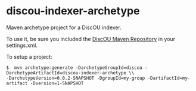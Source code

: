# discou-indexer-archetype
Maven archetype project for a DiscOU indexer.

To use it, be sure you included the [DiscOU Maven Repository](https://github.com/the-open-university/discou/) in your settings.xml.

To setup a project:
```
$  mvn archetype:generate -DarchetypeGroupId=discou -DarchetypeArtifactId=discou-indexer-archetype \\
-DarchetypeVersion=0.0.2-SNAPSHOT -DgroupId=my-group -DartifactId=my-artifact -Dversion=1-SNAPSHOT 
```

